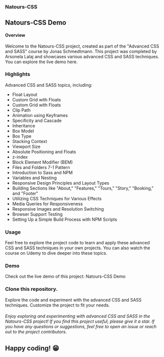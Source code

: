 ### Natours-CSS
## Natours-CSS Demo

#### Overview
Welcome to the Natours-CSS project, created as part of the "Advanced CSS and SASS" course by Jonas Schmedtmann. This project was completed by Arsonela Lalaj and showcases various advanced CSS and SASS techniques. You can explore the live demo here.

### Highlights
Advanced CSS and SASS topics, including:

* Float Layout
* Custom Grid with Floats
* Custom Grid with Floats
* Clip Path
* Animation using Keyframes
* Specificity and Cascade
* Inheritance
* Box Model
* Box Type
* Stacking Context
* Viewport Size
* Absolute Positioning and Floats
* z-index
* Block Element Modifier (BEM)
* Files and Folders 7-1 Pattern
* Introduction to Sass and NPM
* Variables and Nesting
* Responsive Design Principles and Layout Types
* Building Sections like "About," "Features," "Tours," "Story," "Booking," and "Footer"
* Utilizing CSS Techniques for Various Effects
* Media Queries for Responsiveness
* Responsive Images and Resolution Switching
* Browser Support Testing
* Setting Up a Simple Build Process with NPM Scripts
  
### Usage
Feel free to explore the project code to learn and apply these advanced CSS and SASS techniques in your own projects. 
You can also watch the course on Udemy to dive deeper into these topics.

### Demo
Check out the live demo of this project: Natours-CSS Demo

### Clone this repository.
Explore the code and experiment with the advanced CSS and SASS techniques.
Customize the project to fit your needs.

###### Enjoy exploring and experimenting with advanced CSS and SASS in the Natours-CSS project! If you find this project useful, please give it a star. If you have any questions or suggestions, feel free to open an issue or reach out to the project contributors.

## Happy coding! 😁

